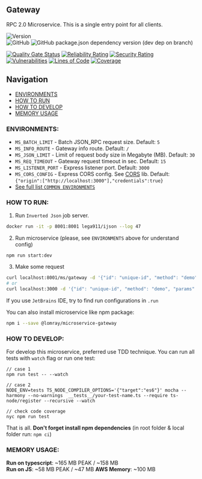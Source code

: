 Gateway
-------------------

RPC 2.0 Microservice. This is a single entry point for all clients.

![Version](https://img.shields.io/badge/dynamic/json.svg?url=https%3A%2F%2Fraw.githubusercontent.com%2FLomray-Software%2Fmicroservices%2Fstaging%2Fmicroservices%2Fgateway%2Fpackage.json&label=Staging%20version&query=$.version&colorB=blue)  
![GitHub](https://img.shields.io/github/license/Lomray-Software/microservices)
![GitHub package.json dependency version (dev dep on branch)](https://img.shields.io/github/package-json/dependency-version/Lomray-Software/microservices/dev/typescript/staging)

[![Quality Gate Status](https://sonarcloud.io/api/project_badges/measure?project=microservice-gateway&metric=alert_status)](https://sonarcloud.io/summary/new_code?id=microservice-gateway)
[![Reliability Rating](https://sonarcloud.io/api/project_badges/measure?project=microservice-gateway&metric=reliability_rating)](https://sonarcloud.io/summary/new_code?id=microservice-gateway)
[![Security Rating](https://sonarcloud.io/api/project_badges/measure?project=microservice-gateway&metric=security_rating)](https://sonarcloud.io/summary/new_code?id=microservice-gateway)
[![Vulnerabilities](https://sonarcloud.io/api/project_badges/measure?project=microservice-gateway&metric=vulnerabilities)](https://sonarcloud.io/summary/new_code?id=microservice-gateway)
[![Lines of Code](https://sonarcloud.io/api/project_badges/measure?project=microservice-gateway&metric=ncloc)](https://sonarcloud.io/summary/new_code?id=microservice-gateway)
[![Coverage](https://sonarcloud.io/api/project_badges/measure?project=microservice-gateway&metric=coverage)](https://sonarcloud.io/summary/new_code?id=microservice-gateway)

## Navigation
- [ENVIRONMENTS](#environments)
- [HOW TO RUN](#how-to-run)
- [HOW TO DEVELOP](#how-to-develop)
- [MEMORY USAGE](#memory-usage)

### <a id="environments"></a>ENVIRONMENTS:
- `MS_BATCH_LIMIT` - Batch JSON_RPC request size. Default: `5`
- `MS_INFO_ROUTE` - Gateway info route. Default: `/`
- `MS_JSON_LIMIT` - Limit of request body size in Megabyte (MB). Default: `30`
- `MS_REQ_TIMEOUT` - Gateway request timeout in sec. Default: `15`
- `MS_LISTENER_PORT` - Express listener port. Default: `3000`
- `MS_CORS_CONFIG` - Express CORS config. See [CORS](https://www.npmjs.com/package/cors) lib. Default: `{"origin":["http://localhost:3000"],"credentials":true}`
- [See full list `COMMON ENVIRONMENTS`](https://github.com/Lomray-Software/microservice-helpers#common-environments)

### <a id="how-to-run"></a>HOW TO RUN:
1. Run `Inverted Json` job server.
```bash
docker run -it -p 8001:8001 lega911/ijson --log 47
```
2. Run microservice (please, see `ENVIRONMENTS` above for understand config)
```
npm run start:dev
```
3. Make some request
```bash
curl localhost:8001/ms/gateway -d '{"id": "unique-id", "method": "demo", "params": {}}'
# or
curl localhost:3000 -d '{"id": "unique-id", "method": "demo", "params": {}}'
```

If you use `JetBrains` IDE, try to find run configurations in `.run`

You can also install microservice like npm package:
```bash
npm i --save @lomray/microservice-gateway
```

### <a id="how-to-develop"></a>HOW TO DEVELOP:
For develop this microservice, preferred use TDD technique.
You can run all tests with `watch` flag or run one test:
```
// case 1
npm run test -- --watch

// case 2
NODE_ENV=tests TS_NODE_COMPILER_OPTIONS='{"target":"es6"}' mocha --harmony --no-warnings  __tests__/your-test-name.ts --require ts-node/register --recursive --watch

// check code coverage
nyc npm run test
```

That is all. **Don't forget install npm dependencies**
(in root folder & local folder run:  `npm ci`)

### <a id="memory-usage"></a>MEMORY USAGE:

__Run on typescript__: ~165 MB PEAK / ~158 MB  
__Run on JS__: ~58 MB PEAK / ~47 MB
__AWS Memory__: ~100 MB

